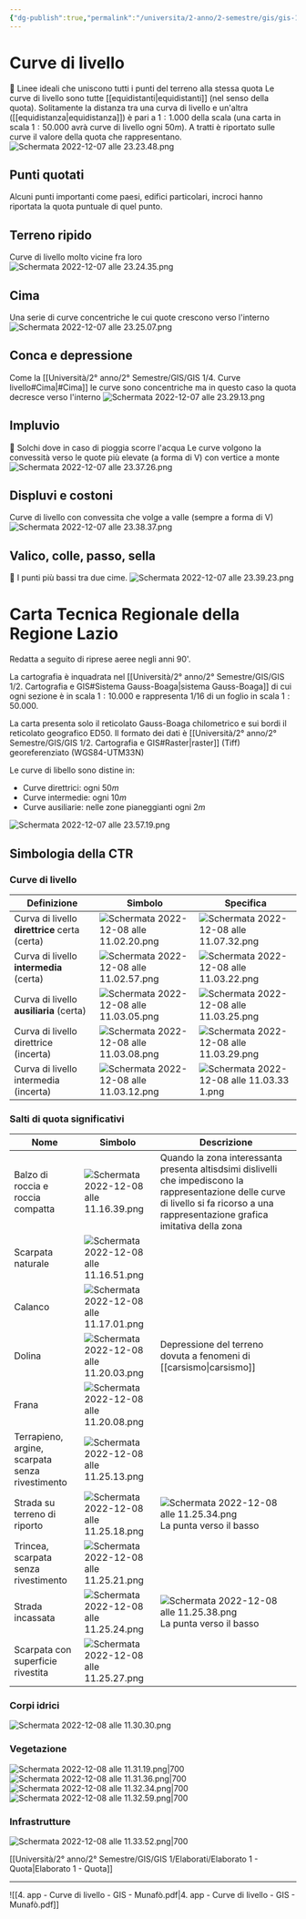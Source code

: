 ```yaml
---
{"dg-publish":true,"permalink":"/universita/2-anno/2-semestre/gis/gis-1/4-curve-livello/"}
---
```




# Curve di livello
🧿 Linee ideali che uniscono tutti i punti del terreno alla stessa quota
Le curve di livello sono tutte [[equidistanti\|equidistanti]] (nel senso della quota). Solitamente la distanza tra una curva di livello e un'altra ([[equidistanza\|equidistanza]]) è pari a $1:1.000$ della scala (una carta in scala $1:50.000$ avrà curve di livello ogni $50m$).
A tratti è riportato sulle curve il valore della quota che rappresentano.
![Schermata 2022-12-07 alle 23.23.48.png](/img/user/Universit%C3%A0/2%C2%B0%20anno/2%C2%B0%20Semestre/GIS/GIS%201/allegati%201/Schermata%202022-12-07%20alle%2023.23.48.png)
## Punti quotati
Alcuni punti importanti come paesi, edifici particolari, incroci hanno riportata la quota puntuale di quel punto.

## Terreno ripido
Curve di livello molto vicine fra loro
![Schermata 2022-12-07 alle 23.24.35.png](/img/user/Universit%C3%A0/2%C2%B0%20anno/2%C2%B0%20Semestre/GIS/GIS%201/allegati%201/Schermata%202022-12-07%20alle%2023.24.35.png)

## Cima
Una serie di curve concentriche le cui quote crescono verso l'interno
![Schermata 2022-12-07 alle 23.25.07.png](/img/user/Universit%C3%A0/2%C2%B0%20anno/2%C2%B0%20Semestre/GIS/GIS%201/allegati%201/Schermata%202022-12-07%20alle%2023.25.07.png)

## Conca e depressione
Come la [[Università/2° anno/2° Semestre/GIS/GIS 1/4. Curve livello#Cima\|#Cima]] le curve sono concentriche ma in questo caso la quota decresce verso l'interno
![Schermata 2022-12-07 alle 23.29.13.png](/img/user/Universit%C3%A0/2%C2%B0%20anno/2%C2%B0%20Semestre/GIS/GIS%201/allegati%201/Schermata%202022-12-07%20alle%2023.29.13.png)

## Impluvio
🧿 Solchi dove in caso di pioggia scorre l'acqua
Le curve volgono la convessità verso le quote più elevate (a forma di V) con vertice a monte
![Schermata 2022-12-07 alle 23.37.26.png](/img/user/Universit%C3%A0/2%C2%B0%20anno/2%C2%B0%20Semestre/GIS/GIS%201/allegati%201/Schermata%202022-12-07%20alle%2023.37.26.png)

## Displuvi e costoni
Curve di livello con convessita che volge a valle (sempre a forma di V)
![Schermata 2022-12-07 alle 23.38.37.png](/img/user/Universit%C3%A0/2%C2%B0%20anno/2%C2%B0%20Semestre/GIS/GIS%201/allegati%201/Schermata%202022-12-07%20alle%2023.38.37.png)

## Valico, colle, passo, sella
🧿 I punti più bassi tra due cime. 
![Schermata 2022-12-07 alle 23.39.23.png](/img/user/Universit%C3%A0/2%C2%B0%20anno/2%C2%B0%20Semestre/GIS/GIS%201/allegati%201/Schermata%202022-12-07%20alle%2023.39.23.png)

# Carta Tecnica Regionale della Regione Lazio
Redatta a seguito di riprese aeree negli anni 90'.

La cartografia è inquadrata nel [[Università/2° anno/2° Semestre/GIS/GIS 1/2. Cartografia e GIS#Sistema Gauss-Boaga\|sistema Gauss-Boaga]] di cui ogni sezione è in scala $1:10.000$ e rappresenta 1/16 di un foglio in scala $1:50.000$.

La carta presenta solo il reticolato Gauss-Boaga chilometrico e sui bordi il reticolato geografico ED50.
Il formato dei dati è [[Università/2° anno/2° Semestre/GIS/GIS 1/2. Cartografia e GIS#Raster\|raster]] (Tiff) georeferenziato (WGS84-UTM33N)

Le curve di libello sono distine in:
- Curve direttrici: ogni $50m$
- Curve intermedie: ogni $10m$
- Curve ausiliarie: nelle zone pianeggianti ogni $2m$

![Schermata 2022-12-07 alle 23.57.19.png](/img/user/Universit%C3%A0/2%C2%B0%20anno/2%C2%B0%20Semestre/GIS/GIS%201/allegati%201/Schermata%202022-12-07%20alle%2023.57.19.png)

## Simbologia della CTR
### Curve di livello
| Definizione                             | Simbolo                                     | Specifica                                   |
| --------------------------------------- | ------------------------------------------- | ------------------------------------------- |
| Curva di livello **direttrice** certa (certa)          | ![Schermata 2022-12-08 alle 11.02.20.png](/img/user/Universit%C3%A0/2%C2%B0%20anno/2%C2%B0%20Semestre/GIS/GIS%201/allegati%201/Schermata%202022-12-08%20alle%2011.02.20.png) | ![Schermata 2022-12-08 alle 11.07.32.png](/img/user/Universit%C3%A0/2%C2%B0%20anno/2%C2%B0%20Semestre/GIS/GIS%201/allegati%201/Schermata%202022-12-08%20alle%2011.07.32.png) |
| Curva di livello **intermedia** (certa) | ![Schermata 2022-12-08 alle 11.02.57.png](/img/user/Universit%C3%A0/2%C2%B0%20anno/2%C2%B0%20Semestre/GIS/GIS%201/allegati%201/Schermata%202022-12-08%20alle%2011.02.57.png) | ![Schermata 2022-12-08 alle 11.03.22.png](/img/user/Universit%C3%A0/2%C2%B0%20anno/2%C2%B0%20Semestre/GIS/GIS%201/allegati%201/Schermata%202022-12-08%20alle%2011.03.22.png) |
| Curva di livello **ausiliaria** (certa) | ![Schermata 2022-12-08 alle 11.03.05.png](/img/user/Universit%C3%A0/2%C2%B0%20anno/2%C2%B0%20Semestre/GIS/GIS%201/allegati%201/Schermata%202022-12-08%20alle%2011.03.05.png) | ![Schermata 2022-12-08 alle 11.03.25.png](/img/user/Universit%C3%A0/2%C2%B0%20anno/2%C2%B0%20Semestre/GIS/GIS%201/allegati%201/Schermata%202022-12-08%20alle%2011.03.25.png) |
| Curva di livello direttrice (incerta)   |    ![Schermata 2022-12-08 alle 11.03.08.png](/img/user/Universit%C3%A0/2%C2%B0%20anno/2%C2%B0%20Semestre/GIS/GIS%201/allegati%201/Schermata%202022-12-08%20alle%2011.03.08.png)|  ![Schermata 2022-12-08 alle 11.03.29.png](/img/user/Universit%C3%A0/2%C2%B0%20anno/2%C2%B0%20Semestre/GIS/GIS%201/allegati%201/Schermata%202022-12-08%20alle%2011.03.29.png) |
| Curva di livello intermedia (incerta)   |   ![Schermata 2022-12-08 alle 11.03.12.png](/img/user/Universit%C3%A0/2%C2%B0%20anno/2%C2%B0%20Semestre/GIS/GIS%201/allegati%201/Schermata%202022-12-08%20alle%2011.03.12.png)  |   ![Schermata 2022-12-08 alle 11.03.33 1.png](/img/user/Universit%C3%A0/2%C2%B0%20anno/2%C2%B0%20Semestre/GIS/GIS%201/allegati%201/Schermata%202022-12-08%20alle%2011.03.33%201.png)  |
### Salti di quota significativi
| Nome                                            | Simbolo                                     | Descrizione                                                                                                                                                                             |
| ----------------------------------------------- | ------------------------------------------- | --------------------------------------------------------------------------------------------------------------------------------------------------------------------------------------- |
| Balzo di roccia e roccia compatta               | ![Schermata 2022-12-08 alle 11.16.39.png](/img/user/Universit%C3%A0/2%C2%B0%20anno/2%C2%B0%20Semestre/GIS/GIS%201/allegati%201/Schermata%202022-12-08%20alle%2011.16.39.png) | Quando la zona interessanta presenta altisdsimi dislivelli che impediscono la rappresentazione delle curve di livello si fa ricorso a una rappresentazione grafica imitativa della zona |
| Scarpata naturale                               | ![Schermata 2022-12-08 alle 11.16.51.png](/img/user/Universit%C3%A0/2%C2%B0%20anno/2%C2%B0%20Semestre/GIS/GIS%201/allegati%201/Schermata%202022-12-08%20alle%2011.16.51.png) |                                                                                                                                                                                         |
| Calanco                                         | ![Schermata 2022-12-08 alle 11.17.01.png](/img/user/Universit%C3%A0/2%C2%B0%20anno/2%C2%B0%20Semestre/GIS/GIS%201/allegati%201/Schermata%202022-12-08%20alle%2011.17.01.png) |                                                                                                                                                                                         |
| Dolina                                          |      ![Schermata 2022-12-08 alle 11.20.03.png](/img/user/Universit%C3%A0/2%C2%B0%20anno/2%C2%B0%20Semestre/GIS/GIS%201/allegati%201/Schermata%202022-12-08%20alle%2011.20.03.png)    | Depressione del terreno dovuta a fenomeni di [[carsismo\|carsismo]]                                                                                                                                                                                        |
| Frana                                           |            ![Schermata 2022-12-08 alle 11.20.08.png](/img/user/Universit%C3%A0/2%C2%B0%20anno/2%C2%B0%20Semestre/GIS/GIS%201/allegati%201/Schermata%202022-12-08%20alle%2011.20.08.png)|                                                                                                                                                                                         |
| Terrapieno, argine, scarpata senza rivestimento |      ![Schermata 2022-12-08 alle 11.25.13.png](/img/user/Universit%C3%A0/2%C2%B0%20anno/2%C2%B0%20Semestre/GIS/GIS%201/allegati%201/Schermata%202022-12-08%20alle%2011.25.13.png)                                       |                                                                                                                                                                                         |
| Strada su terreno di riporto                    |        ![Schermata 2022-12-08 alle 11.25.18.png](/img/user/Universit%C3%A0/2%C2%B0%20anno/2%C2%B0%20Semestre/GIS/GIS%201/allegati%201/Schermata%202022-12-08%20alle%2011.25.18.png)                                     |    ![Schermata 2022-12-08 alle 11.25.34.png](/img/user/Universit%C3%A0/2%C2%B0%20anno/2%C2%B0%20Semestre/GIS/GIS%201/allegati%201/Schermata%202022-12-08%20alle%2011.25.34.png) La punta verso il basso                                                                                                                                                                                     |
| Trincea, scarpata senza rivestimento            |           ![Schermata 2022-12-08 alle 11.25.21.png](/img/user/Universit%C3%A0/2%C2%B0%20anno/2%C2%B0%20Semestre/GIS/GIS%201/allegati%201/Schermata%202022-12-08%20alle%2011.25.21.png)                                  |                                                                                                                                                                                         |
| Strada incassata                                |            ![Schermata 2022-12-08 alle 11.25.24.png](/img/user/Universit%C3%A0/2%C2%B0%20anno/2%C2%B0%20Semestre/GIS/GIS%201/allegati%201/Schermata%202022-12-08%20alle%2011.25.24.png)                                 |       ![Schermata 2022-12-08 alle 11.25.38.png](/img/user/Universit%C3%A0/2%C2%B0%20anno/2%C2%B0%20Semestre/GIS/GIS%201/allegati%201/Schermata%202022-12-08%20alle%2011.25.38.png) La punta verso il basso                                                                                                                                                                                 |
| Scarpata con superficie rivestita               |           ![Schermata 2022-12-08 alle 11.25.27.png](/img/user/Universit%C3%A0/2%C2%B0%20anno/2%C2%B0%20Semestre/GIS/GIS%201/allegati%201/Schermata%202022-12-08%20alle%2011.25.27.png)                                  |                                                                                                                                                                                         |

### Corpi idrici
![Schermata 2022-12-08 alle 11.30.30.png](/img/user/Universit%C3%A0/2%C2%B0%20anno/2%C2%B0%20Semestre/GIS/GIS%201/allegati%201/Schermata%202022-12-08%20alle%2011.30.30.png)

### Vegetazione
![Schermata 2022-12-08 alle 11.31.19.png|700](/img/user/Universit%C3%A0/2%C2%B0%20anno/2%C2%B0%20Semestre/GIS/GIS%201/allegati%201/Schermata%202022-12-08%20alle%2011.31.19.png)
![Schermata 2022-12-08 alle 11.31.36.png|700](/img/user/Universit%C3%A0/2%C2%B0%20anno/2%C2%B0%20Semestre/GIS/GIS%201/allegati%201/Schermata%202022-12-08%20alle%2011.31.36.png)
![Schermata 2022-12-08 alle 11.32.34.png|700](/img/user/Universit%C3%A0/2%C2%B0%20anno/2%C2%B0%20Semestre/GIS/GIS%201/allegati%201/Schermata%202022-12-08%20alle%2011.32.34.png)
![Schermata 2022-12-08 alle 11.32.59.png|700](/img/user/Universit%C3%A0/2%C2%B0%20anno/2%C2%B0%20Semestre/GIS/GIS%201/allegati%201/Schermata%202022-12-08%20alle%2011.32.59.png)
### Infrastrutture
![Schermata 2022-12-08 alle 11.33.52.png|700](/img/user/Universit%C3%A0/2%C2%B0%20anno/2%C2%B0%20Semestre/GIS/GIS%201/allegati%201/Schermata%202022-12-08%20alle%2011.33.52.png)

[[Università/2° anno/2° Semestre/GIS/GIS 1/Elaborati/Elaborato 1 - Quota\|Elaborato 1 - Quota]]
___
![[4. app - Curve di livello - GIS - Munafò.pdf\|4. app - Curve di livello - GIS - Munafò.pdf]]